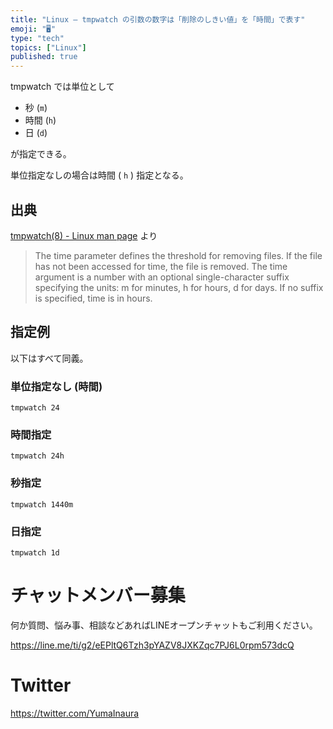 ```yaml
---
title: "Linux — tmpwatch の引数の数字は「削除のしきい値」を「時間」で表す"
emoji: "🖥"
type: "tech"
topics: ["Linux"]
published: true
---
```


tmpwatch では単位として

- 秒 (`m`)
- 時間 (`h`)
- 日 (`d`)

が指定できる。

単位指定なしの場合は時間 ( `h` ) 指定となる。

## 出典

[tmpwatch(8) - Linux man page](https://linux.die.net/man/8/tmpwatch) より

>The time parameter defines the threshold for removing files.
If the file has not been accessed for time, the file is removed.
The time argument is a number with an optional single-character suffix specifying the units: m for minutes, h for hours, d for days.
If no suffix is specified, time is in hours.

## 指定例

以下はすべて同義。

### 単位指定なし (時間)

```
tmpwatch 24
```

### 時間指定

```
tmpwatch 24h
```

### 秒指定

```
tmpwatch 1440m
```

### 日指定

```
tmpwatch 1d
```









<!-- Update From Qiita API -->

# チャットメンバー募集


何か質問、悩み事、相談などあればLINEオープンチャットもご利用ください。

https://line.me/ti/g2/eEPltQ6Tzh3pYAZV8JXKZqc7PJ6L0rpm573dcQ





# Twitter


https://twitter.com/YumaInaura


<!-- Update From Qiita API -->


